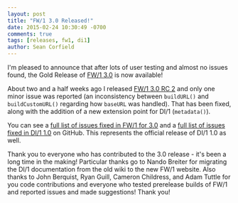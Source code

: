 ```yaml
---
layout: post
title: "FW/1 3.0 Released!"
date: 2015-02-24 10:30:49 -0700
comments: true
tags: [releases, fw1, di1]
author: Sean Corfield
---
```

I'm pleased to announce that after lots of user testing and almost no issues found, the Gold Release of [FW/1 3.0](https://github.com/framework-one/fw1/releases/tag/v3.0) is now available!<!-- more -->

About two and a half weeks ago I released [FW/1 3.0 RC 2](http://framework-one.github.io/blog/2015/02/06/fw1-3-0-rc-2-available/) and only one minor issue was reported (an inconsistency between `buildURL()` and `buildCustomURL()` regarding how `baseURL` was handled). That has been fixed, along with the addition of a new extension point for DI/1 (`metadata()`).

You can see a [full list of issues fixed in FW/1 for 3.0](https://github.com/framework-one/fw1/issues?milestone=13&q=is%3Aclosed) and a [full list of issues fixed in DI/1 1.0](https://github.com/framework-one/di1/issues?milestone=1&q=is%3Aclosed) on GitHub. This represents the official release of DI/1 1.0 as well.

Thank you to everyone who has contributed to the 3.0 release - it's been a long time in the making! Particular thanks go to Nando Breiter for migrating the DI/1 documentation from the old wiki to the new FW/1 website. Also thanks to John Berquist, Ryan Guill, Cameron Childress, and Adam Tuttle for you code contributions and everyone who tested prerelease builds of FW/1 and reported issues and made suggestions! Thank you!
